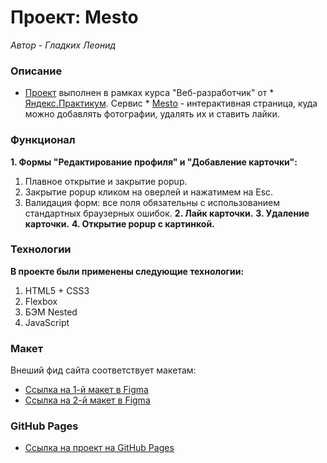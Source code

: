 # Проект: Mesto
*Автор - Гладких Леонид*

### Описание
* [Проект](https://leo-gladkikh-2020.github.io/mesto/) выполнен в рамках курса "Веб-разработчик" от * [Яндекс.Практикум](https://practicum.yandex.ru/).
Сервис * [Mesto](https://leo-gladkikh-2020.github.io/mesto/) - интерактивная страница, куда можно добавлять фотографии, удалять их и ставить лайки.

### Функционал

**1. Формы "Редактирование профиля" и "Добавление карточки":**
1. Плавное открытие и закрытие popup.
2. Закрытие popup кликом на оверлей и нажатимем на Esc.
3. Валидация форм: все поля обязательны с использованием стандартных браузерных ошибок.
**2. Лайк карточки.**
**3. Удаление карточки.**
**4. Открытие popup с картинкой.**

### Технологии

**В проекте были применены следующие технологии:**
1. HTML5 + CSS3
2. Flexbox
3. БЭМ Nested
4. JavaScript

### Макет
Внеший фид сайта соответствует макетам:
* [Ссылка на 1-й макет в Figma](https://www.figma.com/file/2cn9N9jSkmxD84oJik7xL7/JavaScript.-Sprint-4?node-id=0%3A1)
* [Ссылка на 2-й макет в Figma](https://www.figma.com/file/bjyvbKKJN2naO0ucURl2Z0/JavaScript.-Sprint-5?node-id=0%3A1)

### GitHub Pages

* [Ссылка на проект на GitHub Pages](https://leo-gladkikh-2020.github.io/mesto/)